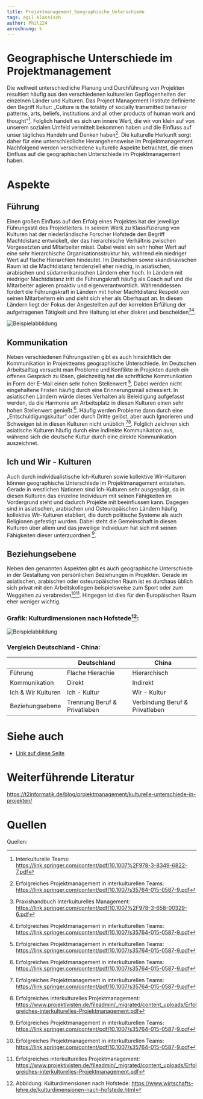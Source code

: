 ```yaml
---
title: Projektmanagement_Geographische_Unterschiede
tags: agil klassisch
author: Phil224
anrechnung: k
---
```


# Geographische Unterschiede im Projektmanagement

Die weltweit unterschiedliche Planung und Durchführung von Projekten resultiert häufig aus den verschiedenen kulturellen Gepflogenheiten der einzelnen Länder und Kulturen. Das Project Management Institute definierte den Begriff Kultur: „Culture is the totality of socially transmitted behavior patterns, arts, beliefs, institutions and all other products of human work and thought”[^1]. Folglich handelt es sich um innere Wert, die wir von klein auf von unserem sozialen Umfeld vermittelt bekommen haben und die Einfluss auf unser tägliches Handeln und Denken haben[^2]. Die kulturelle Herkunft sorgt daher für eine unterschiedliche Herangehensweise im Projektmanagement. 
Nachfolgend werden verschiedene kulturelle Aspekte betrachtet, die einen Einfluss auf die geographischen Unterschiede im Projektmanagement haben. 


# Aspekte

## Führung

Einen großen Einfluss auf den Erfolg eines Projektes hat der jeweilige Führungsstil des Projektleiters. In seinem Werk zu Klassifizierung von Kulturen hat der niederländische Forscher Hofstede den Begriff Machtdistanz entwickelt, der das hierarchische Verhältnis zwischen Vorgesetzten und Mitarbeiter misst. Dabei weist ein sehr hoher Wert auf eine sehr hierarchische Organisationsstruktur hin, während ein niedriger Wert auf flache Hierarchien hindeutet. Im Deutschen sowie skandinavischen Raum ist die Machtdistanz tendenziell eher niedrig, in asiatischen, arabischen und südamerikanischen Ländern eher hoch. In Ländern mit niedriger Machtdistanz tritt die Führungskraft häufig als Coach auf und die Mitarbeiter agieren proaktiv und eigenverantwortlich. Währenddessen fordert die Führungskraft in Ländern mit hoher Machtdistanz Respekt von seinen Mitarbeitern ein und sieht sich eher als Oberhaupt an. In diesen Ländern liegt der Fokus der Angestellten auf der korrekten Erfüllung der aufgetragenen Tätigkeit und Ihre Haltung ist eher diskret und bescheiden[^3][^2].  

![Beispielabbildung](Projektmanagement_Geographische_Unterschiede/kulturdimensionen-nach-hofstede.jpg) 

## Kommunikation

Neben verschiedenen Führungsstilen gibt es auch hinsichtlich der Kommunikation in Projektteams geographische Unterschiede. Im Deutschen Arbeitsalltag versucht man Probleme und Konflikte in Projekten durch ein offenes Gespräch zu lösen, gleichzeitig hat die schriftliche Kommunikation in Form der E-Mail einen sehr hohen Stellenwert [^2]. Dabei werden nicht eingehaltene Fristen häufig durch eine Erinnerungsmail adressiert. In asiatischen Ländern würde dieses Verhalten als Beleidigung aufgefasst werden, da die Harmonie am Arbeitsplatz in diesen Kulturen einen sehr hohen Stellenwert genießt [^2]. Häufig werden Probleme dann durch eine „Entschuldigungskultur“ oder durch Dritte gelöst, aber auch Ignorieren und Schweigen ist in diesen Kulturen nicht unüblich [^2][^4].  Folglich zeichnen sich asiatische Kulturen häufig durch eine indirekte Kommunikation aus, während sich die deutsche Kultur durch eine direkte Kommunikation auszeichnet. 

## Ich und Wir - Kulturen

Auch durch individualistische Ich-Kulturen sowie kollektive Wir-Kulturen können geographische Unterschiede im Projektmanagement entstehen. Gerade in westlichen Nationen sind Ich-Kulturen sehr ausgeprägt, da in diesen Kulturen das einzelne Individuum mit seinen Fähigkeiten im Vordergrund steht und dadurch Projekte mit beeinflussen kann.   Dagegen sind in asiatischen, arabischen und Osteuropäischen Ländern häufig kollektive Wir-Kulturen etabliert, die durch politische Systeme als auch Religionen gefestigt wurden. Dabei steht die Gemeinschaft in diesen Kulturen über allem und das jeweilige Individuum hat sich mit seinen Fähigkeiten dieser unterzuordnen [^2]. 

## Beziehungsebene

Neben den genannten Aspekten gibt es auch geographische Unterschiede in der Gestaltung von persönlichen Beziehungen in Projekten. Gerade im asiatischen, arabischen oder osteuropäischen Raum ist es durchaus üblich sich privat mit den Arbeitskollegen beispielsweise zum Sport oder zum Weggehen zu verabreden[^2][^4]. Hingegen ist dies für den Europäischen Raum eher weniger wichtig. 



### Grafik: Kulturdimensionen nach Hofstede[^5]: 

![Beispielabbildung](Projektmanagement_Geographische_Unterschiede/kulturdimensionen-nach-hofstede.jpg) 


### Vergleich Deutschland - China: 

|                    | Deutschland                          | China                          |
| ------------------ | ------------------------------------ | ------------------------------ |
| Führung            | Flache Hierachie                     | Hierarchisch                   |
| Kommunikation      | Direkt                               | Indirekt                       |
| Ich & Wir Kulturen | Ich - Kultur                         | Wir - Kultur                   |
| Beziehungsebene    | Trennung Beruf & Privatleben         | Verbindung Beruf & Privatleben |


# Siehe auch

* [Link auf diese Seite](Projektmanagement_Geographische_Unterschiede.md)


# Weiterführende Literatur

https://t2informatik.de/blog/projektmanagement/kulturelle-unterschiede-in-projekten/

# Quellen

Quellen: 

[^1]: Interkulturelle Teams: https://link.springer.com/content/pdf/10.1007%2F978-3-8349-6822-7.pdf

[^2]: Erfolgreiches Projektmanagement in interkulturellen Teams: https://link.springer.com/content/pdf/10.1007/s35764-015-0587-9.pdf

[^3]: Praxishandbuch Interkulturelles Management: https://link.springer.com/content/pdf/10.1007%2F978-3-658-00329-6.pdf

[^4]: Erfolgreiches interkulturelles Projektmanagement: 
      https://www.projektivisten.de/fileadmin/_migrated/content_uploads/Erfolgreiches-interkulturelles-Projektmanagement.pdf

[^5]: Abbildung: Kulturdimensionen nach Hofstede: https://www.wirtschafts-lehre.de/kulturdimensionen-nach-hofstede.html
